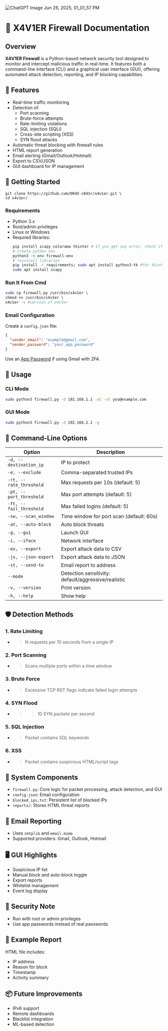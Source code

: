 ![ChatGPT Image Jun 26, 2025, 01_01_57 PM](https://github.com/user-attachments/assets/b46574ba-c272-4351-b6a0-577f641a5386)
# 📘 X4V1ER Firewall Documentation

## Overview

**X4V1ER Firewall** is a Python-based network security tool designed to monitor and intercept malicious traffic in real-time. It features both a command-line interface (CLI) and a graphical user interface (GUI), offering automated attack detection, reporting, and IP blocking capabilities.

## 🔧 Features

- Real-time traffic monitoring
- Detection of:
  - Port scanning
  - Brute-force attempts
  - Rate-limiting violations
  - SQL injection (SQLi)
  - Cross-site scripting (XSS)
  - SYN flood attacks
- Automatic threat blocking with firewall rules
- HTML report generation
- Email alerting (Gmail/Outlook/Hotmail)
- Export to CSV/JSON
- GUI dashboard for IP management

## 🏁 Getting Started

  ```Download The Repo
  git clone https://github.com/DR4X-c0d3r/x4v1er.git \
  cd x4v1er/ 
  ```

### Requirements

- Python 3.x
- Root/admin privileges
- Linux or Windows
- Required libraries:
  ```bash
  pip install scapy colorama tkinter # If you get any error, check if you already installed pip then create virtual env with python
  # create python env
  python3 -m env firewall-env
  # reinstall libraries
  pip install -r requirements; sudo apt install python3-tk #for tkinter
  sudo apt install scapy
  ```

### Run It From Cmd

  ```bash
  sudo cp firewall.py /usr/bin/x4v1er \
  chmod +x /usr/bin/x4v1er \
  x4v1er -v #version of x4v1er
  ```

### Email Configuration

Create a `config.json` file:
```json
{
  "sender_email": "example@gmail.com",
  "sender_password": "your_app_password"
}
```
Use an [App Password](https://support.google.com/accounts/answer/185833) if using Gmail with 2FA.

## 🚀 Usage

### CLI Mode

```bash
sudo python3 firewall.py -d 192.168.1.1 -at -st you@example.com
```

### GUI Mode

```bash
sudo python3 firewall.py -d 192.168.1.1 -g
```

## 🧪 Command-Line Options

| Option | Description |
|--------|-------------|
| `-d, --destination_ip` | IP to protect |
| `-e, --exclude` | Comma-separated trusted IPs |
| `-rt, --rate_threshold` | Max requests per 10s (default: 5) |
| `-pt, --port_threshold` | Max port attempts (default: 5) |
| `-ft, --fail_threshold` | Max failed logins (default: 5) |
| `-sw, --scan_window` | Time window for port scan (default: 60s) |
| `-at, --auto-block` | Auto block threats |
| `-g, --gui` | Launch GUI |
| `-i, --iface` | Network interface |
| `-ex, --export` | Export attack data to CSV |
| `-js, --json-export` | Export attack data to JSON |
| `-st, --send-to` | Email report to address |
| `--mode` | Detection sensitivity: default/aggressive/realistic |
| `-v, --version` | Print version |
| `-h, --help` | Show help |

## 🛡️ Detection Methods

### 1. Rate Limiting
- > N requests per 10 seconds from a single IP

### 2. Port Scanning
- > Scans multiple ports within a time window

### 3. Brute Force
- > Excessive TCP RST flags indicate failed login attempts

### 4. SYN Flood
- > >10 SYN packets per second

### 5. SQL Injection
- > Packet contains SQL keywords

### 6. XSS
- > Packet contains suspicious HTML/script tags

## 🧰 System Components

- `firewall.py`: Core logic for packet processing, attack detection, and GUI
- `config.json`: Email configuration
- `blocked_ips.txt`: Persistent list of blocked IPs
- `reports/`: Stores HTML threat reports

## 📧 Email Reporting

- Uses `smtplib` and `email.mime`
- Supported providers: Gmail, Outlook, Hotmail

## 🖥️ GUI Highlights

- Suspicious IP list
- Manual block and auto-block toggle
- Export reports
- Whitelist management
- Event log display

## 🔐 Security Note

- Run with root or admin privileges
- Use app passwords instead of real passwords

## 📂 Example Report

HTML file includes:
- IP address
- Reason for block
- Timestamp
- Activity summary

## 📦 Future Improvements

- IPv6 support
- Remote dashboards
- Blacklist integration
- ML-based detection
